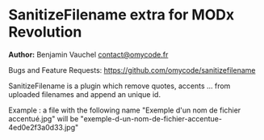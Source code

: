 SanitizeFilename extra for MODx Revolution
=======================================

**Author:** Benjamin Vauchel <contact@omycode.fr>

Bugs and Feature Requests: https://github.com/omycode/sanitizefilename   

SanitizeFilename is a plugin which remove quotes, accents … from uploaded filenames and append an unique id.  

Example : a file with the following name "Exemple d'un nom de fichier accentué.jpg" will be "exemple-d-un-nom-de-fichier-accentue-4ed0e2f3a0d33.jpg"  